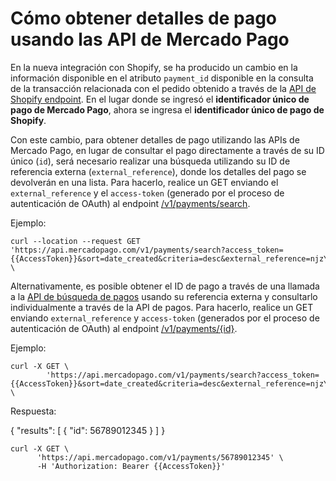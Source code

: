 # Cómo obtener detalles de pago usando las API de Mercado Pago

En la nueva integración con Shopify, se ha producido un cambio en la información disponible en el atributo `payment_id` disponible en la consulta de la transacción relacionada con el pedido obtenido a través de la [API de Shopify endpoint](/admin/orders/{{order_id}}/transacciones.json). En el lugar donde se ingresó el **identificador único de pago de Mercado Pago**, ahora se ingresa el **identificador único de pago de Shopify**.

Con este cambio, para obtener detalles de pago utilizando las APIs de Mercado Pago, en lugar de consultar el pago directamente a través de su ID único (`id`), será necesario realizar una búsqueda utilizando su ID de referencia externa (`external_reference`), donde los detalles del pago se devolverán en una lista. Para hacerlo, realice un GET enviando el `external_reference` y el `access-token` (generado por el proceso de autenticación de OAuth) al endpoint [/v1/payments/search](/developers/es/reference/payments/_payments_search/get). 

Ejemplo:

```curl
curl --location --request GET 'https://api.mercadopago.com/v1/payments/search?access_token={{AccessToken}}&sort=date_created&criteria=desc&external_reference=njzY7fKb5HH5TgYwXO6jsh2xp&status=approved' \
```

Alternativamente, es posible obtener el ID de pago a través de una llamada a la [API de búsqueda de pagos](/developers/en/reference/pagos/_pagos/post) usando su referencia externa y consultarlo individualmente a través de la API de pagos. Para hacerlo, realice un GET enviando `external_reference` y `access-token` (generados por el proceso de autenticación de OAuth) al endpoint [/v1/payments/{id}](/developers/es/reference/payments/_payments/post).

Ejemplo:

```curl
curl -X GET \
        'https://api.mercadopago.com/v1/payments/search?access_token={{AccessToken}}&sort=date_created&criteria=desc&external_reference=njzY7fKb5HH5TgYwXO6jsh2xp&status=approved&attributes=results.id' \
```

Respuesta:

{
    "results": [
        {
            "id": 56789012345
        }
    ]
}

```curl
curl -X GET \
      'https://api.mercadopago.com/v1/payments/56789012345' \
      -H 'Authorization: Bearer {{AccessToken}}'
```